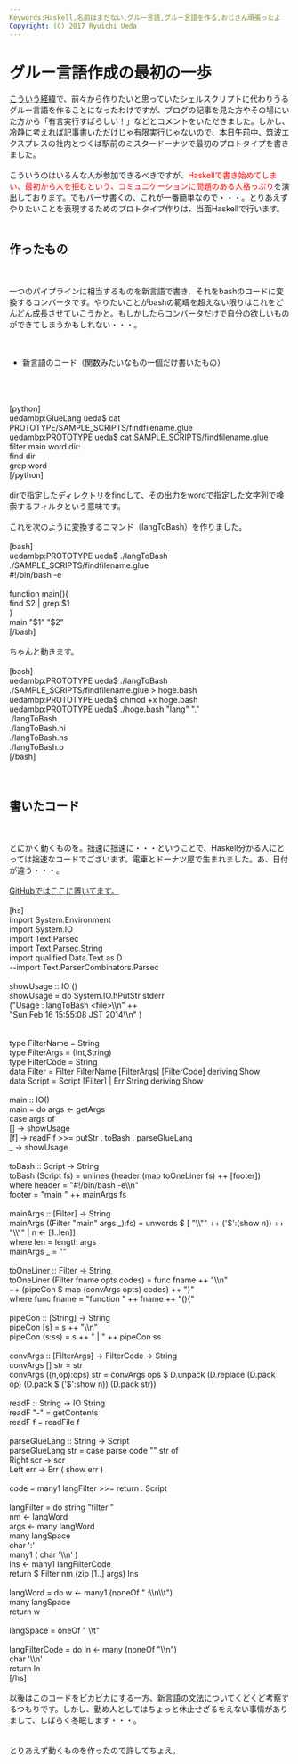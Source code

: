 ```yaml
---
Keywords:Haskell,名前はまだない,グルー言語,グルー言語を作る,おじさん頑張ったよ
Copyright: (C) 2017 Ryuichi Ueda
---
```

# <!--:ja-->グルー言語作成の最初の一歩<!--:-->
<!--:ja--><a href="http://blog.ueda.asia/?p=2058" title="36歳の誕生日にグルー言語作る宣言をせざるを得なくなった" target="_blank">こういう経緯</a>で、前々から作りたいと思っていたシェルスクリプトに代わりうるグルー言語を作ることになったわけですが、<!--:--><!--more--><!--:ja-->ブログの記事を見た方やその場にいた方から「有言実行すばらしい！」などとコメントをいただきました。しかし、冷静に考えれば記事書いただけじゃ有限実行じゃないので、本日午前中、筑波エクスプレスの社内とつくば駅前のミスタードーナツで最初のプロトタイプを書きました。<br />
<br />
こういうのはいろんな人が参加できるべきですが、<span style="color:red">Haskellで書き始めてしまい、最初から人を拒むという、コミュニケーションに問題のある人格っぷり</span>を演出しております。でもパーサ書くの、これが一番簡単なので・・・。とりあえずやりたいことを表現するためのプロトタイプ作りは、当面Haskellで行います。<br />
<br />
<h2>作ったもの</h2><br />
<br />
一つのパイプラインに相当するものを新言語で書き、それをbashのコードに変換するコンバータです。やりたいことがbashの範疇を超えない限りはこれをどんどん成長させていこうかと。もしかしたらコンバータだけで自分の欲しいものができてしまうかもしれない・・・。<br />
<br />
<ul><br />
 <li>新言語のコード（関数みたいなもの一個だけ書いたもの）</li><br />
</ul><br />
<br />
[python]<br />
uedambp:GlueLang ueda$ cat PROTOTYPE/SAMPLE_SCRIPTS/findfilename.glue <br />
uedambp:PROTOTYPE ueda$ cat SAMPLE_SCRIPTS/findfilename.glue <br />
filter main word dir:<br />
	find dir <br />
	grep word<br />
[/python]<br />
<br />
dirで指定したディレクトリをfindして、その出力をwordで指定した文字列で検索するフィルタという意味です。<br />
<br />
これを次のように変換するコマンド（langToBash）を作りました。<br />
<br />
[bash]<br />
uedambp:PROTOTYPE ueda$ ./langToBash ./SAMPLE_SCRIPTS/findfilename.glue <br />
#!/bin/bash -e<br />
<br />
function main(){<br />
	find $2 | 	grep $1<br />
}<br />
main &quot;$1&quot; &quot;$2&quot;<br />
[/bash]<br />
<br />
ちゃんと動きます。<br />
<br />
[bash]<br />
uedambp:PROTOTYPE ueda$ ./langToBash ./SAMPLE_SCRIPTS/findfilename.glue &gt; hoge.bash<br />
uedambp:PROTOTYPE ueda$ chmod +x hoge.bash <br />
uedambp:PROTOTYPE ueda$ ./hoge.bash &quot;lang&quot; &quot;.&quot; <br />
./langToBash<br />
./langToBash.hi<br />
./langToBash.hs<br />
./langToBash.o<br />
[/bash]<br />
<br />
<br />
<h2>書いたコード</h2><br />
<br />
とにかく動くものを。拙速に拙速に・・・ということで、Haskell分かる人にとっては拙速なコードでございます。電車とドーナツ屋で生まれました。あ、日付が違う・・・。<br />
<br />
<a href="https://github.com/ryuichiueda/GlueLang/tree/develop" target="_blank">GitHubではここに置いてます。</a><br />
<br />
[hs]<br />
import System.Environment<br />
import System.IO<br />
import Text.Parsec<br />
import Text.Parsec.String<br />
import qualified Data.Text as D<br />
--import Text.ParserCombinators.Parsec<br />
<br />
showUsage :: IO ()<br />
showUsage = do System.IO.hPutStr stderr<br />
 (&quot;Usage : langToBash &lt;file&gt;\\n&quot; ++<br />
		&quot;Sun Feb 16 15:55:08 JST 2014\\n&quot; )<br />
<br />
<br />
type FilterName = String<br />
type FilterArgs = (Int,String)<br />
type FilterCode = String<br />
data Filter = Filter FilterName [FilterArgs] [FilterCode] deriving Show<br />
data Script = Script [Filter] | Err String deriving Show<br />
<br />
main :: IO()<br />
main = do args &lt;- getArgs<br />
 case args of<br />
 [] -&gt; showUsage<br />
 [f] -&gt; readF f &gt;&gt;= putStr . toBash . parseGlueLang<br />
 _ -&gt; showUsage<br />
<br />
toBash :: Script -&gt; String<br />
toBash (Script fs) = unlines (header:(map toOneLiner fs) ++ [footer])<br />
 where header = &quot;#!/bin/bash -e\\n&quot;<br />
 footer = &quot;main &quot; ++ mainArgs fs<br />
<br />
mainArgs :: [Filter] -&gt; String<br />
mainArgs ((Filter &quot;main&quot; args _):fs) = unwords $ [ &quot;\\&quot;&quot; ++ ('$':(show n)) ++ &quot;\\&quot;&quot; | n &lt;- [1..len]]<br />
 where len = length args<br />
mainArgs _ = &quot;&quot;<br />
<br />
toOneLiner :: Filter -&gt; String<br />
toOneLiner (Filter fname opts codes) = func fname ++ &quot;\\n&quot;<br />
 ++ (pipeCon $ map (convArgs opts) codes) ++ &quot;}&quot;<br />
 where func fname = &quot;function &quot; ++ fname ++ &quot;(){&quot;<br />
<br />
pipeCon :: [String] -&gt; String<br />
pipeCon [s] = s ++ &quot;\\n&quot;<br />
pipeCon (s:ss) = s ++ &quot; | &quot; ++ pipeCon ss<br />
<br />
convArgs :: [FilterArgs] -&gt; FilterCode -&gt; String<br />
convArgs [] str = str<br />
convArgs ((n,op):ops) str = convArgs ops $ D.unpack (D.replace (D.pack op) (D.pack $ ('$':show n)) (D.pack str))<br />
<br />
readF :: String -&gt; IO String<br />
readF &quot;-&quot; = getContents<br />
readF f = readFile f<br />
<br />
parseGlueLang :: String -&gt; Script<br />
parseGlueLang str = case parse code &quot;&quot; str of<br />
 Right scr -&gt; scr <br />
 Left err -&gt; Err ( show err )<br />
<br />
code = many1 langFilter &gt;&gt;= return . Script<br />
<br />
langFilter = do string &quot;filter &quot;<br />
 nm &lt;- langWord<br />
		args &lt;- many langWord<br />
 many langSpace<br />
 char ':'<br />
 many1 ( char '\\n' )<br />
 lns &lt;- many1 langFilterCode<br />
 return $ Filter nm (zip [1..] args) lns<br />
<br />
langWord = do w &lt;- many1 (noneOf &quot; :\\n\\t&quot;)<br />
 many langSpace<br />
 return w<br />
<br />
langSpace = oneOf &quot; \\t&quot;<br />
<br />
langFilterCode = do ln &lt;- many (noneOf &quot;\\n&quot;)<br />
 char '\\n'<br />
 return ln<br />
[/hs]<br />
<br />
以後はこのコードをピカピカにする一方、新言語の文法についてくどくど考察するつもりです。しかし、勤め人としてはちょっと休止せざるをえない事情がありまして、しばらく冬眠します・・・。<br />
<br />
<br />
とりあえず動くものを作ったので許してちょえ。<!--:-->
